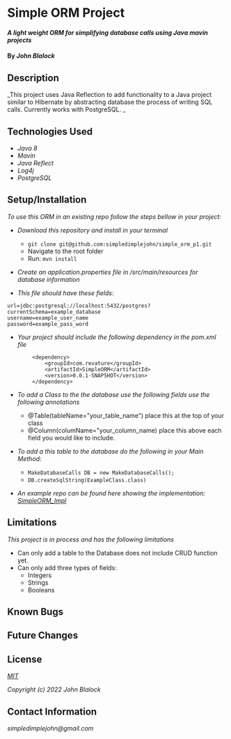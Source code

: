 # Simple ORM Project

#### _A light weight ORM for simplifying database calls using Java mavin projects_
#### By _**John Blalock**_

## Description

_This project uses Java Reflection to add functionality to a Java project similar to Hibernate by abstracting database the process of writing SQL calls.  Currently works with PostgreSQL.  _

## Technologies Used

* _Java 8_
* _Mavin_
* _Java Reflect_
* _Log4j_
* _PostgreSQL_

## Setup/Installation

_To use this ORM in an existing repo follow the steps bellow in your project:_

* _Download this repository and install in your terminal_
  *  `git clone git@github.com:simpledimplejohn/simple_orm_p1.git`
  * Navigate to the root folder
  * Run:   `mvn install`

* _Create an application.properties file in /src/main/resources for database information_

* _This file should have these fields:_
```
url=jdbc:postgresql://localhost:5432/postgres?currentSchema=example_database
username=example_user_name
password=example_pass_word
```

* _Your project should include the following dependency in the pom.xml file_
```
		<dependency>
			<groupId>com.revature</groupId>
			<artifactId>SimpleORM</artifactId>
			<version>0.0.1-SNAPSHOT</version>
		</dependency>
```
* _To add a Class to the the database use the following fields use the following annotations_

  * @Table(tableName="your_table_name") place this at the top of your class
  * @Column(columName="your_column_name) place this above each field you would like to include.

* _To add a this table to the database do the following in your Main Method:_
  * `MakeDatabaseCalls DB = new MakeDatabaseCalls();`
  * `DB.createSqlString(ExampleClass.class)`

* _An example repo can be found here showing the implementation: [SimpleORM_Impl](https://github.com/simpledimplejohn/simple_orm_impl)_

## Limitations
_This project is in process and has the following limitations_

* Can only add a table to the Database does not include CRUD function yet.
* Can only add three types of fields:
  * Integers
  * Strings
  * Booleans 

## Known Bugs

## Future Changes

## License

_[MIT](https://opensource.org/licenses/MIT)_

_Copyright (c) 2022 John Blalock_

## Contact Information

_simpledimplejohn@gmail.com_
